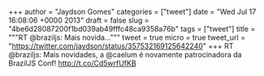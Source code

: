 
+++
author = "Jaydson Gomes"
categories = ["tweet"]
date = "Wed Jul 17 16:08:06 +0000 2013"
draft = false
slug = "4be6d28087200f1bd039ab49fffc48ca9358a76b"
tags = ["tweet"]
title = """RT @braziljs: Mais novida..."""
tweet = true
micro = true
tweet_url = "https://twitter.com/jaydson/status/357532169125642240"
+++
RT @braziljs: Mais novidades, a @caelum é novamente patrocinadora da BrazilJS Conf! http://t.co/Cd5wrfUfKB

